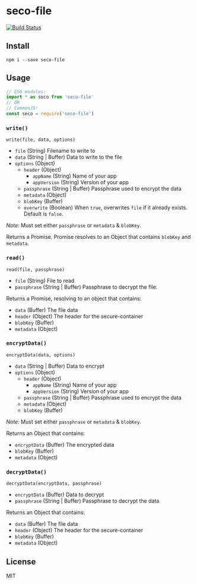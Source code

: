 seco-file
=========

[![Build Status](https://travis-ci.org/ExodusMovement/seco-file.svg?branch=master)](https://travis-ci.org/ExodusMovement/seco-file)

Install
-------

    npm i --save seco-file

Usage
-----

```js
// ES6 modules:
import * as seco from 'seco-file'
// OR
// CommonJS:
const seco = require('seco-file')
```

### `write()`

`write(file, data, options)`

- `file` (String) Filename to write to
- `data` (String | Buffer) Data to write to the file
- `options` (Object)
  - `header` (Object)
    - `appName` (String) Name of your app
    - `appVersion` (String) Version of your app
  - `passphrase` (String | Buffer) Passphrase used to encrypt the data
  - `metadata` (Object)
  - `blobKey` (Buffer)
  - `overwrite` (Boolean) When `true`, overwrites `file` if it already exists. Default is `false`.

_Note:_ Must set either `passphrase` or `metadata` & `blobKey`.

Returns a Promise. Promise resolves to an Object that contains `blobKey` and `metadata`.

### `read()`

`read(file, passphrase)`

- `file` (String) File to read
- `passphrase` (String | Buffer) Passphrase to decrypt the file.

Returns a Promise, resolving to an object that contains:

- `data` (Buffer) The file data
- `header` (Object) The header for the secure-container
- `blobKey` (Buffer)
- `metadata` (Object)

### `encryptData()`

`encryptData(data, options)`

- `data` (String | Buffer) Data to encrypt
- `options` (Object)
  - `header` (Object)
    - `appName` (String) Name of your app
    - `appVersion` (String) Version of your app
  - `passphrase` (String | Buffer) Passphrase used to encrypt the data
  - `metadata` (Object)
  - `blobKey` (Buffer)

_Note:_ Must set either `passphrase` or `metadata` & `blobKey`.

Returns an Object that contains:

- `encryptData` (Buffer) The encrypted data
- `blobKey` (Buffer)
- `metadata` (Object)

### `decryptData()`

`decryptData(encryptData, passphrase)`

- `encryptData` (Buffer) Data to decrypt
- `passphrase` (String | Buffer) Passphrase to decrypt the data

Returns an Object that contains:

- `data` (Buffer) The file data
- `header` (Object) The header for the secure-container
- `blobKey` (Buffer)
- `metadata` (Object)

License
-------

MIT
